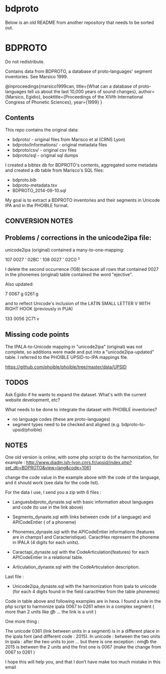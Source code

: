 # bdproto

Below is an old README from another repository that needs to be sorted out.

BDPROTO
=======

Do not redistribute.

Contains data from BDPROTO, a database of proto-languages' segment inventories. See Marsico 1999. 

@inproceedings{marsico1999can,
  title={What can a database of proto-languages tell us about the last 10,000 years of sound changes},
  author={Marsico, Egidio},
  booktitle={Proceedings of the XIVth International Congress of Phonetic Sciences},
  year={1999}
}


Contents
--------

This repo contains the original data:

- bdproto/ - original files from Marisco et al (CRNS Lyon)
- bdproto/Informations/ - original metadata files
- bdproto/csv/ - original csv files
- bdproto/sql - original sql dumps

I created a bibtex db for BDPROTO's contents, aggregated some metadata and created a db table from Marisco's SQL files:

- bdproto.bib
- bdproto-metadata.tsv
- BDPROTO_2014-09-10.sql

My goal is to extract a BDPROTO inventories and their segments in Unicode IPA and in the PHOIBLE format.


CONVERSION NOTES
----------------

## Problems / corrections in the unicode2ipa file:

unicode2ipa (original) contained a many-to-one-mapping:

107	0027	'	02BC	ʼ
108	0027	'	02C0	ˀ

I delete the second occurrence (108) because all rows that contained 0027 in the phonemes (original) table contained the word "ejective".

Also updated:

7	0067	g	0261	ɡ

and to reflect Unicode's inclusion of the LATIN SMALL LETTER V WITH RIGHT HOOK (previously in PUA)

133	0056	2C71	ⱱ


## Missing code points

The IPALA-to-Unicode mapping in "unicode2ipa" (original) was not complete, so additions were made and put into a "unicode2ipa-updated" table. I referred to the PHOIBLE UPSID-to-IPA mappings file.

https://github.com/phoible/phoible/tree/master/data/UPSID


TODOS
-----

Ask Egidio if he wants to expand the dataset. What's with the current website development, etc?

What needs to be done to integrate the dataset with PHOIBLE inventories?

- no language codes (these are proto-languages)
- segment types need to be checked and aligned (e.g. bdproto-to-upsid/phoible)



NOTES
-----

One old version is online, with some php script to do the harmonization, for example :
http://www.diadm.ish-lyon.cnrs.fr/upsid/index.php?set_db=BDPROTO&view=lang&code=1061
 
change the code value in the example above with the code of the language, and it should work (see data for the code list).
 
For the data I use, I send you a zip with 6 files :
- Languesbdproto_dynaste.sql with basic information about languages and code (to use in the link above)

- Segments_dynaste.sql with links between code (of a language) and APICodeEntier ( of a phoneme)

- Phonemes_dynaste.sql with the APICodeEntier informations (features are in champs1 and Caracteristique). CaractHex represent the phoneme in IPALA (4 digits for each units).

- Caractapi_dynaste.sql with the CodeArticulation(features) for each APICodeEntier in a relational table.

- Articulation_dynaste.sql with the CodeArticulation description.

 
Last file :
- Unicode2ipa_dynaste.sql with the harmonization from ipala to unicode (for each 4 digits found in the field caractHex from the table phonemes)

 
Code in table above and following examples are in hexa.
I found a rule in the php script to harmonize ipala 0067 to 0261 when in a complex segment ( more than 2 units like ɡ͡b … the link is a unit )
 
One more thing :

The unicode 0361 (link between units in a segment) is in a different place in the ipala font (and different code : 2015).
In unicode : between the two units
In ipala : after the two units to join … but there is  one exception : nmg͡b the 2015 is between the 2 units and the first one is 0067 (make the change from 0067 to 0261 )
 
I hope this will help you, and that I don’t have make too much mistake in this email 






